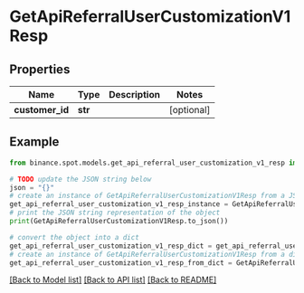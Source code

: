 # GetApiReferralUserCustomizationV1Resp


## Properties

Name | Type | Description | Notes
------------ | ------------- | ------------- | -------------
**customer_id** | **str** |  | [optional] 

## Example

```python
from binance.spot.models.get_api_referral_user_customization_v1_resp import GetApiReferralUserCustomizationV1Resp

# TODO update the JSON string below
json = "{}"
# create an instance of GetApiReferralUserCustomizationV1Resp from a JSON string
get_api_referral_user_customization_v1_resp_instance = GetApiReferralUserCustomizationV1Resp.from_json(json)
# print the JSON string representation of the object
print(GetApiReferralUserCustomizationV1Resp.to_json())

# convert the object into a dict
get_api_referral_user_customization_v1_resp_dict = get_api_referral_user_customization_v1_resp_instance.to_dict()
# create an instance of GetApiReferralUserCustomizationV1Resp from a dict
get_api_referral_user_customization_v1_resp_from_dict = GetApiReferralUserCustomizationV1Resp.from_dict(get_api_referral_user_customization_v1_resp_dict)
```
[[Back to Model list]](../README.md#documentation-for-models) [[Back to API list]](../README.md#documentation-for-api-endpoints) [[Back to README]](../README.md)


